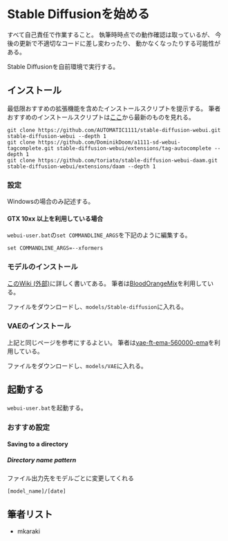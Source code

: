 # Stable Diffusionを始める

すべて自己責任で作業すること。
執筆時時点での動作確認は取っているが、
今後の更新で不適切なコードに差し変わったり、
動かなくなったりする可能性がある。

Stable Diffusionを自前環境で実行する。

## インストール

最低限おすすめの拡張機能を含めたインストールスクリプトを提示する。
筆者おすすめのインストールスクリプトは[ここ]((https://gist.github.com/mkaraki/685d8c4e34ce59df5ddaeb95aeaa6e1b))から最新のものを見れる。

```
git clone https://github.com/AUTOMATIC1111/stable-diffusion-webui.git stable-diffusion-webui --depth 1
git clone https://github.com/DominikDoom/a1111-sd-webui-tagcomplete.git stable-diffusion-webui/extensions/tag-autocomplete --depth 1
git clone https://github.com/toriato/stable-diffusion-webui-daam.git stable-diffusion-webui/extensions/daam --depth 1
```

### 設定

Windowsの場合のみ記述する。

#### GTX 10xx 以上を利用している場合

`webui-user.bat`の`set COMMANDLINE_ARGS`を下記のように編集する。

```
set COMMANDLINE_ARGS=--xformers
```

### モデルのインストール

[このWiki (外部)](https://wikiwiki.jp/sd_toshiaki/%E3%83%A2%E3%83%87%E3%83%AB%E3%81%AB%E3%81%A4%E3%81%84%E3%81%A6)に詳しく書いてある。
筆者は[BloodOrangeMix](https://huggingface.co/WarriorMama777/OrangeMixs/blob/main/Models/BloodOrangeMix/BloodOrangeMix.safetensors)を利用している。

ファイルをダウンロードし、`models/Stable-diffusion`に入れる。

### VAEのインストール

上記と同じページを参考にするよとい。
筆者は[vae-ft-ema-560000-ema](https://huggingface.co/stabilityai/sd-vae-ft-ema-original/blob/main/vae-ft-ema-560000-ema-pruned.safetensors)を利用している。

ファイルをダウンロードし、`models/VAE`に入れる。

## 起動する

`webui-user.bat`を起動する。

### おすすめ設定

#### Saving to a directory

##### Directory name pattern

ファイル出力先をモデルごとに変更してくれる

```
[model_name]/[date]
```

## 筆者リスト

- mkaraki